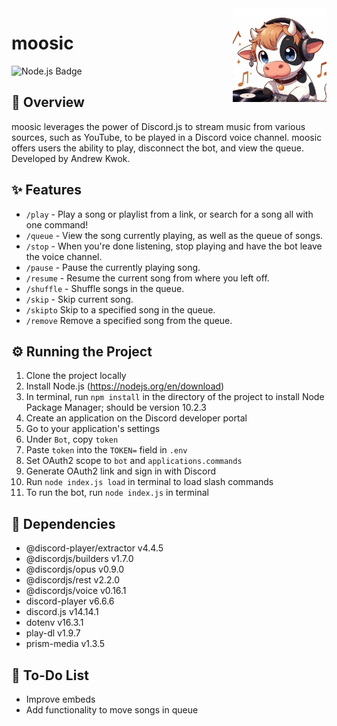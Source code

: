 <img align ="right" src ="./logo.png" width="150"/>

# moosic
![Node.js Badge](https://img.shields.io/badge/Node.js-10.20%2B-white?style=for-the-badge&logo=nodedotjs&logoColor=%23ffffff&labelColor=%23141414&color=%23339933)

## 🥛 Overview
moosic leverages the power of Discord.js to stream music from various sources, such as YouTube, to be played in a Discord voice channel. moosic offers users the ability to play, disconnect the bot, and view the queue. Developed by Andrew Kwok.

## ✨ Features
- `/play` - Play a song or playlist from a link, or search for a song all with one command!
- `/queue` - View the song currently playing, as well as the queue of songs.
- `/stop` - When you're done listening, stop playing and have the bot leave the voice channel.
- `/pause` - Pause the currently playing song.
- `/resume` - Resume the current song from where you left off.
- `/shuffle` - Shuffle songs in the queue.
- `/skip` - Skip current song.
- `/skipto` Skip to a specified song in the queue.
- `/remove` Remove a specified song from the queue.

## ⚙️ Running the Project
1. Clone the project locally
2. Install Node.js (https://nodejs.org/en/download)
3. In terminal, run `npm install` in the directory of the project to install Node Package Manager; should be version 10.2.3
4. Create an application on the Discord developer portal
5. Go to your application's settings
6. Under `Bot`, copy `token`
7. Paste `token` into the `TOKEN=` field in `.env`
8. Set OAuth2 scope to `bot` and `applications.commands`
9. Generate OAuth2 link and sign in with Discord
10. Run `node index.js load` in terminal to load slash commands
11. To run the bot, run `node index.js` in terminal

## 📘 Dependencies
- @discord-player/extractor v4.4.5
- @discordjs/builders v1.7.0
- @discordjs/opus v0.9.0
- @discordjs/rest v2.2.0
- @discordjs/voice v0.16.1
- discord-player v6.6.6
- discord.js v14.14.1
- dotenv v16.3.1
- play-dl v1.9.7
- prism-media v1.3.5

## 📝 To-Do List
- Improve embeds
- Add functionality to move songs in queue
